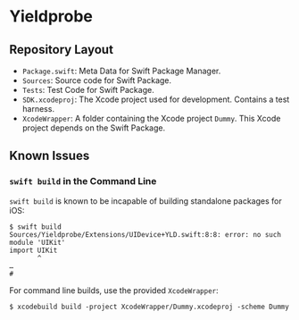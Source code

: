 # Yieldprobe

## Repository Layout

* `Package.swift`: Meta Data for Swift Package Manager.
* `Sources`: Source code for Swift Package.
* `Tests`: Test Code for Swift Package.
* `SDK.xcodeproj`: The Xcode project used for development. Contains a test harness.
* `XcodeWrapper`: A folder containing the Xcode project `Dummy`. This Xcode project depends on the Swift Package.

## Known Issues

### `swift build` in the Command Line

`swift build` is known to be incapable of building standalone packages for iOS:

```
$ swift build
Sources/Yieldprobe/Extensions/UIDevice+YLD.swift:8:8: error: no such module 'UIKit'
import UIKit
       ^
…
# 
```

For command line builds, use the provided `XcodeWrapper`:

```
$ xcodebuild build -project XcodeWrapper/Dummy.xcodeproj -scheme Dummy
```
